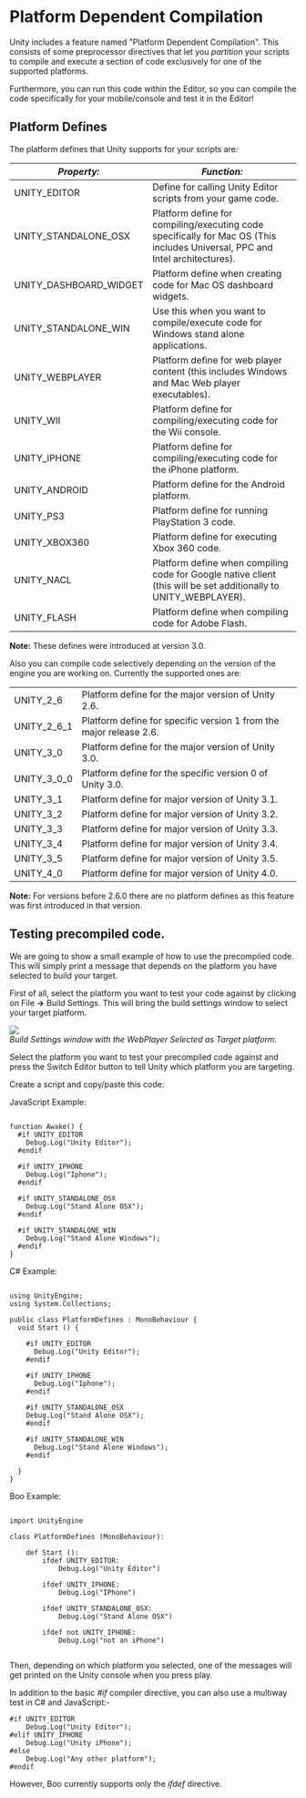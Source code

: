 Platform Dependent Compilation
==============================


Unity includes a feature named "Platform Dependent Compilation". This consists of some preprocessor directives that let you _partition_ your scripts to compile and execute a section of code exclusively for one of the supported platforms.

Furthermore, you can run this code within the Editor, so you can compile the code specifically for your mobile/console and test it in the Editor!

Platform Defines
----------------

The platform defines that Unity supports for your scripts are:


|**_Property:_** |**_Function:_** |
|--|--|
|<span class=component>UNITY_EDITOR</span> |Define for calling Unity Editor scripts from your game code.|
|<span class=component>UNITY_STANDALONE_OSX</span> |Platform define for compiling/executing code specifically for Mac OS (This includes Universal, PPC and Intel architectures).|
|<span class=component>UNITY_DASHBOARD_WIDGET</span> |Platform define when creating code for Mac OS dashboard widgets.|
|<span class=component>UNITY_STANDALONE_WIN</span> |Use this when you want to compile/execute code for Windows stand alone applications.|
|<span class=component>UNITY_WEBPLAYER</span> |Platform define for web player content (this includes Windows and Mac Web player executables).|
|<span class=component>UNITY_WII</span> |Platform define for compiling/executing code for the Wii console.|
|<span class=component>UNITY_IPHONE</span> |Platform define for compiling/executing code for the iPhone platform.|
|<span class=component>UNITY_ANDROID</span> |Platform define for the Android platform.|
|<span class=component>UNITY_PS3</span> |Platform define for running PlayStation 3 code.|
|<span class=component>UNITY_XBOX360</span> |Platform define for executing Xbox 360 code.|
|<span class=component>UNITY_NACL</span> |Platform define when compiling code for Google native client (this will be set additionally to <span class=component>UNITY_WEBPLAYER</span>).
|<span class=component>UNITY_FLASH</span> |Platform define when compiling code for Adobe Flash. 

__Note:__ These defines were introduced at version 3.0.

Also you can compile code selectively depending on the version of the engine you are working on. Currently the supported ones are:


|  |  |
|--|--|
|<span class=component>UNITY_2_6</span> |Platform define for the major version of Unity 2.6.|
|<span class=component>UNITY_2_6_1</span> |Platform define for specific version 1 from the major release 2.6.|
|<span class=component>UNITY_3_0</span> |Platform define for the major version of Unity 3.0.|
|<span class=component>UNITY_3_0_0</span> |Platform define for the specific version 0 of Unity 3.0.|
|<span class=component>UNITY_3_1</span> |Platform define for major version of Unity 3.1.|
|<span class=component>UNITY_3_2</span> |Platform define for major version of Unity 3.2.|
|<span class=component>UNITY_3_3</span> |Platform define for major version of Unity 3.3.|
|<span class=component>UNITY_3_4</span> |Platform define for major version of Unity 3.4.|
|<span class=component>UNITY_3_5</span> |Platform define for major version of Unity 3.5.|
|<span class=component>UNITY_4_0</span> |Platform define for major version of Unity 4.0.|

__Note:__ For versions before 2.6.0 there are no platform defines as this feature was first introduced in that version.

Testing precompiled code.
-------------------------


We are going to show a small example of how to use the precompiled code. This will simply print a message that depends on the platform you have selected to build your target.

First of all, select the platform you want to test your code against by clicking on <span class=menu>File __->__ Build Settings</span>. This will bring the build settings window to select your target platform.

![](http://docwiki.hq.unity3d.com/uploads/Main/BuildSettings.png)  
_Build Settings window with the WebPlayer Selected as Target platform._

Select the platform you want to test your precompiled code against and press the <span class=menu>Switch Editor</span> button to tell Unity which platform you are targeting.

Create a script and copy/paste this code:

JavaScript Example:
````

function Awake() {
  #if UNITY_EDITOR
    Debug.Log("Unity Editor");
  #endif
	
  #if UNITY_IPHONE
    Debug.Log("Iphone");
  #endif

  #if UNITY_STANDALONE_OSX
    Debug.Log("Stand Alone OSX");
  #endif

  #if UNITY_STANDALONE_WIN
    Debug.Log("Stand Alone Windows");
  #endif	
}

````

C# Example:

````

using UnityEngine;
using System.Collections;

public class PlatformDefines : MonoBehaviour {
  void Start () {

    #if UNITY_EDITOR
      Debug.Log("Unity Editor");
    #endif
    
    #if UNITY_IPHONE
      Debug.Log("Iphone");
    #endif

    #if UNITY_STANDALONE_OSX
	Debug.Log("Stand Alone OSX");
    #endif

    #if UNITY_STANDALONE_WIN
      Debug.Log("Stand Alone Windows");
    #endif

  }			   
}

````
Boo Example:

````

import UnityEngine

class PlatformDefines (MonoBehaviour): 

	def Start ():
		ifdef UNITY_EDITOR:
			Debug.Log("Unity Editor")

		ifdef UNITY_IPHONE:
			Debug.Log("IPhone")

		ifdef UNITY_STANDALONE_OSX:
			Debug.Log("Stand Alone OSX")

		ifdef not UNITY_IPHONE:
			Debug.Log("not an iPhone")


````
Then, depending on which platform you selected, one of the messages will get printed on the Unity console when you press play.

In addition to the basic _#if_ compiler directive, you can also use a multiway test in C# and JavaScript:-

````
#if UNITY_EDITOR
    Debug.Log("Unity Editor");
#elif UNITY_IPHONE
    Debug.Log("Unity iPhone");
#else
    Debug.Log("Any other platform");
#endif
````

However, Boo currently supports only the _ifdef_ directive.

